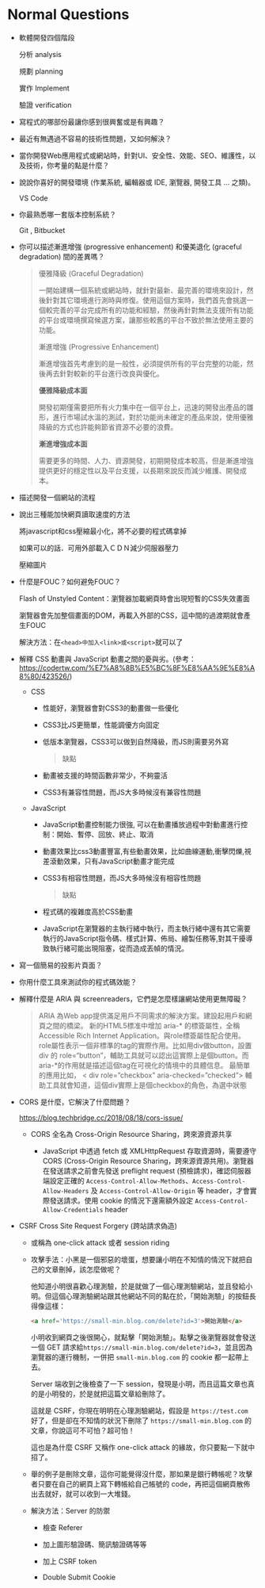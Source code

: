 # Normal Questions

- 軟體開發四個階段
  
  分析 analysis
  
  規劃 planning
  
  實作  Implement
  
  驗證  verification

- 寫程式的哪部份最讓你感到很興奮或是有興趣？

- 最近有無遇過不容易的技術性問題，又如何解決？

- 當你開發Web應用程式或網站時，針對UI、安全性、效能、SEO、維護性，以及技術，你考量的點是什麼？

- 說說你喜好的開發環境 (作業系統, 編輯器或 IDE, 瀏覽器, 開發工具 … 之類)。
  
  VS Code

- 你最熟悉哪一套版本控制系統？
  
  Git , Bitbucket

- 你可以描述漸進增強 (progressive enhancement) 和優美退化 (graceful degradation) 間的差異嗎？
  
  > 優雅降級 (Graceful Degradation)
  > 
  > 一開始建構一個系統或網站時，就針對最新、最完善的環境來設計，然後針對其它環境進行測時與修復。使用這個方案時，我們首先會挑選一個較完善的平台完成所有的功能和經驗，然後再針對無法支援所有功能的平台或環境撰寫候選方案，讓那些較舊的平台不致於無法使用主要的功能。
  > 
  > 漸進增強 (Progressive Enhancement)
  > 
  > 漸進增強首先考慮到的是一般性，必須提供所有的平台完整的功能，然後再去針對較新的平台進行改良與優化。
  > 
  > **優雅降級成本面**
  > 
  > 開發初期僅需要把所有火力集中在一個平台上，迅速的開發出產品的雛形，進行市場試水溫的測試，對於功能尚未確定的產品來說，使用優雅降級的方式也許能夠節省資源不必要的浪費。
  > 
  > **漸進增強成本面**
  > 
  > 需要更多的時間、人力、資源開發，初期開發成本較高，但是漸進增強提供更好的穩定性以及平台支援，以長期來說反而減少維護、開發成本。

- 描述開發一個網站的流程

- 說出三種能加快網頁讀取速度的方法
  
  將javascript和css壓縮最小化，將不必要的程式碼拿掉
  
  如果可以的話．可用外部載入ＣＤＮ減少伺服器壓力
  
  壓縮圖片

- 什麼是FOUC？如何避免FOUC？
  
  Flash of Unstyled Content：瀏覽器加載網頁時會出現短暫的CSS失效畫面
  
  瀏覽器會先加整個畫面的DOM，再載入外部的CSS，這中間的過渡期就會產生FOUC
  
  解決方法：在`<head>中加入<link>或<script>`就可以了

- 解釋 CSS 動畫與 JavaScript 動畫之間的憂與劣。(參考：https://codertw.com/%E7%A8%8B%E5%BC%8F%E8%AA%9E%E8%A8%80/423526/)
  
  - CSS
    
    - 性能好，瀏覽器會對CSS3的動畫做一些優化
    
    - CSS3比JS更簡單，性能調優方向固定
    
    - 低版本瀏覽器，CSS3可以做到自然降級，而JS則需要另外寫
      
      > 缺點
    
    - 動畫被支援的時間函數非常少，不夠靈活
    
    - CSS3有兼容性問題，而JS大多時候沒有兼容性問題
  
  - JavaScript
    
    - JavaScript動畫控制能力很強, 可以在動畫播放過程中對動畫進行控制：開始、暫停、回放、終止、取消
    
    - 動畫效果比css3動畫豐富,有些動畫效果，比如曲線運動,衝擊閃爍,視差滾動效果，只有JavaScript動畫才能完成
    
    - CSS3有相容性問題，而JS大多時候沒有相容性問題
      
      > 缺點
    
    - 程式碼的複雜度高於CSS動畫
    
    - JavaScript在瀏覽器的主執行緒中執行，而主執行緒中還有其它需要執行的JavaScript指令碼、樣式計算、佈局、繪製任務等,對其干擾導致執行緒可能出現阻塞，從而造成丟幀的情況。

- 寫一個簡易的投影片頁面？

- 你用什麼工具來測試你的程式碼效能？

- 解釋什麼是 ARIA 與 screenreaders，它們是怎麼樣讓網站使用更無障礙？
  
  > ARIA 為Web app提供滿足用戶不同需求的解決方案。建設起用戶和網頁之間的橋梁。 
  > 新的HTML5標准中增加 aria-* 的標簽屬性，全稱Accessible Rich Internet Application。與role標簽屬性配合使用。 
  > role屬性表示一個非標準的tag的實際作用。比如用div做button，設置div 的 role=“button”，輔助工具就可以認出這實際上是個button。而aria-*的作用就是描述這個tag在可視化的情境中的具體信息。 
  > 最簡單的應用比如， 
  > < div role=”checkbox” aria-checked=”checked”> 
  > 輔助工具就會知道，這個div實際上是個checkbox的角色，為選中狀態

- CORS 是什麼，它解決了什麼問題？
  
  https://blog.techbridge.cc/2018/08/18/cors-issue/
  
  - CORS 全名為 Cross-Origin Resource Sharing，跨來源資源共享
    
    - JavaScript 中透過 fetch 或 XMLHttpRequest 存取資源時，需要遵守 CORS (Cross-Origin Resource Sharing，跨來源資源共用)。瀏覽器在發送請求之前會先發送 preflight request (預檢請求)，確認伺服器端設定正確的 `Access-Control-Allow-Methods`、`Access-Control-Allow-Headers` 及 `Access-Control-Allow-Origin` 等 header，才會實際發送請求。使用 cookie 的情況下還需額外設定 `Access-Control-Allow-Credentials` header

- CSRF Cross Site Request Forgery (跨站請求偽造)
  
  - 或稱為 one-click attack 或者 session riding
  
  - 攻擊手法：小黑是一個邪惡的壞蛋，想要讓小明在不知情的情況下就把自己的文章刪掉，該怎麼做呢？
    
    他知道小明很喜歡心理測驗，於是就做了一個心理測驗網站，並且發給小明。但這個心理測驗網站跟其他網站不同的點在於，「開始測驗」的按鈕長得像這樣：
    
    ```html
    <a href='https://small-min.blog.com/delete?id=3'>開始測驗</a>
    ```
    
    小明收到網頁之後很開心，就點擊「開始測驗」。點擊之後瀏覽器就會發送一個 GET 請求給`https://small-min.blog.com/delete?id=3`，並且因為瀏覽器的運行機制，一併把 `small-min.blog.com` 的 cookie 都一起帶上去。
    
    Server 端收到之後檢查了一下 session，發現是小明，而且這篇文章也真的是小明發的，於是就把這篇文章給刪除了。
    
    這就是 CSRF，你現在明明在心理測驗網站，假設是 `https://test.com` 好了，但是卻在不知情的狀況下刪除了 `https://small-min.blog.com` 的文章，你說這可不可怕？超可怕！
    
    這也是為什麼 CSRF 又稱作 one-click attack 的緣故，你只要點一下就中招了。
  
  - 舉的例子是刪除文章，這你可能覺得沒什麼，那如果是銀行轉帳呢？攻擊者只要在自己的網頁上寫下轉帳給自己帳號的 code，再把這個網頁散佈出去就好，就可以收到一大堆錢。
  
  - 解決方法：Server 的防禦
    
    - 檢查 Referer
    
    - 加上圖形驗證碼、簡訊驗證碼等等
    
    - 加上 CSRF token
    
    - Double Submit Cookie
